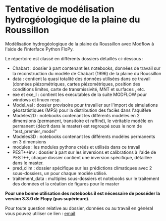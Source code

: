 # Tentative de modélisation hydrogéologique de la plaine du Roussillon
Modélisation hydrogéologique de la plaine du Roussillon avec Modflow à l'aide de l'interface Python FloPy.

Le répertoire est classé en différents dossiers détaillés ci-dessous :
  - Chabart : dossier à part contenant les notebooks, données de travail sur la reconstruction du modèle de Chabart (1996) de la plaine du Roussillon
  - data : contient la quasi totalité des données utilisées dans ce travail (données piézométriques, cartes piézométriques, position des conditions limites, carte de transmissivité, MNT et surfaces , etc.
  - exe et exe_l : contient les executables de la suite MODFLOW pour windows et linuex resp.
  - Model_val : dossier provisoire pour travailler sur l'import de simulations géostatistiques (MPS) pour la distribution des faciès dans l'aquifère
  - Modeles2D  : notebooks contenant les différents modèles en 2 dimensions (permanent, transitoire et raffiné), le véritable modèle en permanent (décrit dans le master) est regroupé sous le nom de "test_premier_model"
  - Modeles3D : notebooks contenant les différents modèles permanents en 3 dimensions
  - modules : les modules pythons créés et utilisés dans ce travail
  - PEST++inv : dossier à part sur les inversions et calibrations à l'aide de PEST++, chaque dossier contient une inversion spécifique, détaillée dans le master.
  - pred_clim : dossier spécifique sur les prédictions climatiques avec 2 sous-dossiers, un pour chaque modèle utilisé.
  - traitement_data : multiples sous-dossiers et notebooks sur le traitement des données et la création de figures pour le master

**Pour une bonne utilisation des notebooks il est nécessaire de posséder la version 3.3.0 de Flopy (pas supérieure).**

Pour toute question relative au dossier, données ou au travail en général vous pouvez utiliser ce lien : [email](mailto:ludovic.schorpp@unine.ch)
